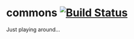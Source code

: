 # commons [![Build Status](https://secure.travis-ci.org/kukuruznik/commons.png)](https://secure.travis-ci.org/kukuruznik/commons.png)

Just playing around...
